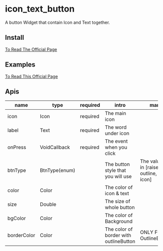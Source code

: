 # icon_text_button

A button Widget that contain Icon and Text together.

## Install

[To Read The Official Page](https://pub.dev/packages/icon_text_button#-installing-tab-)

## Examples

[To Read This Official Page](https://pub.dev/packages/icon_text_button#-example-tab-)

## Apis

|name|type|required|intro|mark|
| --------   | -----   | ----- | ----| --------   |
| icon|Icon|required| The main icon ||
| label|Text|required|The word under icon||
| onPress |VoidCallback|required|The event when you click||
| btnType |BtnType(enum)||The button style that you will use|The value is in \[raise, outline, flat, icon\]|
| color |Color||The color of icon & text||
| size |Double||The size of whole button||
| bgColor |Color||The color of Background||
| borderColor | Color | | The color of border with outlineButton | ONLY FOR OutlineButton

